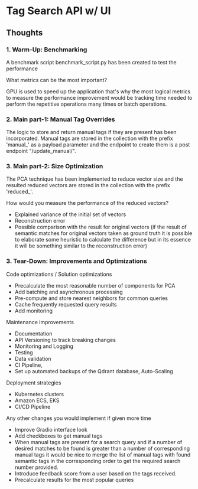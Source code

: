 # Tag Search API w/ UI

## Thoughts

### 1. Warm-Up: Benchmarking

A benchmark script benchmark_script.py has been created to test the performance

What metrics can be the most important?

GPU is used to speed up the application that's why the most logical metrics to measure the performance
improvement would be tracking time needed to perform the repetitive operations many times or batch operations.   

### 2. Main part-1: Manual Tag Overrides

The logic to store and return manual tags if they are present has been incorporated. Manual tags are stored
in the collection with the prefix 'manual_' as a payload parameter and the endpoint to create them is a post 
endpoint "/update_manual/".

### 3. Main part-2: Size Optimization

The PCA technique has been implemented to reduce vector size and the resulted reduced vectors are stored
in the collection with the prefix 'reduced_'.

How would you measure the performance of the reduced vectors?
- Explained variance of the initial set of vectors
- Reconstruction error
- Possible comparison with the result for original vectors (if the result of semantic matches 
for original vectors  taken as ground truth it is possible to elaborate some heuristic to calculate the difference
but in its essence it will be something similar to the reconstruction error)

### 3. Tear-Down: Improvements and Optimizations

Code optimizations / Solution optimizations

- Precalculate the most reasonable number of components for PCA
- Add batching and asynchronous processing
- Pre-compute and store nearest neighbors for common queries
- Cache frequently requested query results
- Add monitoring    

Maintenance improvements
 
- Documentation
- API Versioning to track breaking changes
- Monitoring and Logging
- Testing
- Data validation
- CI Pipeline,  
- Set up automated backups of the Qdrant database, Auto-Scaling

Deployment strategies
    
- Kubernetes clusters
- Amazon ECS, EKS
- CI/CD Pipeline


Any other changes you would implement if given more time

- Improve Gradio interface look
- Add checkboxes to get manual tags
- When manual tags are present for a search query and if a number of desired matches to be found is greater than a number of corresponding manual tags
it would be nice to merge the list of manual tags with found semantic tags in the corresponding order to get the required 
search number provided.
- Introduce feedback score from a user based on the tags received. 
- Precalculate results for the most popular queries   